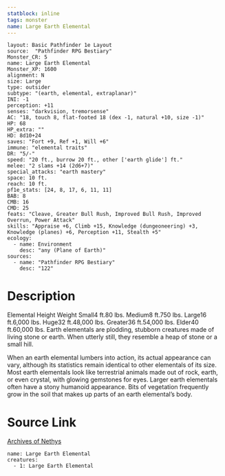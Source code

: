 ```yaml
---
statblock: inline
tags: monster
name: Large Earth Elemental
---
```

```statblock
layout: Basic Pathfinder 1e Layout
source:  "Pathfinder RPG Bestiary"
Monster_CR: 5
name: Large Earth Elemental
Monster_XP: 1600
alignment: N
size: Large
type: outsider
subtype: "(earth, elemental, extraplanar)"
INI: -1
perception: +11
senses: "darkvision, tremorsense"
AC: "18, touch 8, flat-footed 18 (dex -1, natural +10, size -1)"
HP: 68
HP_extra: ""
HD: 8d10+24
saves: "Fort +9, Ref +1, Will +6"
immune: "elemental traits"
DR: "5/-"
speed: "20 ft., burrow 20 ft., other ['earth glide'] ft."
melee: "2 slams +14 (2d6+7)"
special_attacks: "earth mastery"
space: 10 ft.
reach: 10 ft.
pf1e_stats: [24, 8, 17, 6, 11, 11]
BAB: 8
CMB: 16
CMD: 25
feats: "Cleave, Greater Bull Rush, Improved Bull Rush, Improved Overrun, Power Attack"
skills: "Appraise +6, Climb +15, Knowledge (dungeoneering) +3, Knowledge (planes) +6, Perception +11, Stealth +5"
ecology:
  - name: Environment
    desc: "any (Plane of Earth)"
sources:
  - name: "Pathfinder RPG Bestiary"
    desc: "122"
```
# Description
Elemental Height Weight Small4 ft.80 lbs. Medium8 ft.750 lbs. Large16 ft.6,000 lbs. Huge32 ft.48,000 lbs. Greater36 ft.54,000 lbs. Elder40 ft.60,000 lbs.
 Earth elementals are plodding, stubborn creatures made of living stone or earth. When utterly still, they resemble a heap of stone or a small hill.

When an earth elemental lumbers into action, its actual appearance can vary, although its statistics remain identical to other elementals of its size. Most earth elementals look like terrestrial animals made out of rock, earth, or even crystal, with glowing gemstones for eyes. Larger earth elementals often have a stony humanoid appearance. Bits of vegetation frequently grow in the soil that makes up parts of an earth elemental’s body.
# Source Link
[Archives of Nethys](https://aonprd.com/MonsterDisplay.aspx?ItemName=Large%20Earth%20Elemental)
```encounter-table
name: Large Earth Elemental
creatures:
  - 1: Large Earth Elemental
```
